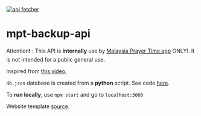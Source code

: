 [![api fetcher](https://github.com/iqfareez/mpt-backup-api/actions/workflows/fetcher.yml/badge.svg)](https://github.com/iqfareez/mpt-backup-api/actions/workflows/fetcher.yml)

# mpt-backup-api

Attention:exclamation: : This API is **internally** use by [Malaysia Prayer Time app](https://github.com/iqfareez/app_waktu_solat_malaysia) ONLY!. It is not intended for a public general use.

Inspired from [this video.](https://youtu.be/FLnxgSZ0DG4)

`db.json` database is created from a **python** script. See code [here](/fetcher.py).

To **run locally**, use `npm start` and go to `localhost:3000`

Website template [source](https://getbootstrap.com/docs/5.1/examples/starter-template/).
